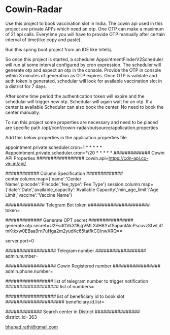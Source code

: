 # Cowin-Radar

Use this project to book vaccination slot in India. The cowin api used in this project are private API's which need an otp. One OTP can make a maximum of 21 api calls. Everytime you will have to provide OTP manually after certain interval of time(like copy and paste). 

Run this spring boot project from an IDE like Intellij. 

So once this project is started, a scheduler AppointmentFinderV2Scheduler will run at some interval configured by cron expression. The scheduler will generate otp and expect an otp in the console. Provide the OTP in console within 3 minutes of generation as OTP expires. Once OTP is validate and auth token is generated, schedular will look for available vaccination slot in a district for 7 days.

After some time period the authentication token will expire and the schedular will trigger new otp. Schedular will again wait for an otp. If a center is available Schedular can also book the center. No need to book the center manually.

To run this project some properties are necessary and need to be placed are specific path /opt/conf/cowin-radar/outsource/application.properties

Add this below properties in the application.properties file


appointment.private.scheduler.cron=1 * * * * *
#appointment.private.scheduler.cron=*/20 * * * * *
############# Cowin API Properties #################
cowin.api=https://cdn-api.co-vin.in/api/

############ Column Specification #############
center.column.map={'name':'Center Name','pincode':'Pincode','fee_type':'Fee Type'}
session.column.map={'date':'Date','available_capacity':'Available Capacity','min_age_limit':'Age Limit','vaccine':'Vaccine Name'}

############## Telegram Bot token ######################
token=


############# Generate OPT secret ################
generate.otp.secret=U2FsdGVkX18jgVMLXdH8YxfSapanIAlcPscovzSfwLdfmKtkxw0EBaa9rn7uHga2m2yudKc65tatfkC0/nwXRQ==

server.port=0

################## Telegram number ##################
admin.number=

################## Cowin Registered number #################
admin.phone.number=

################# list of telegram number to trigger notification ###################
list.of.numbers=

################## list of beneficiary id to book slot #####################
beneficiary.id.list=

############# Search center in District ################
district_id=363



bhupad.rathi@gmail.com
